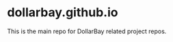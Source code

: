 dollarbay.github.io
===================

This is the main repo for DollarBay related project repos.
